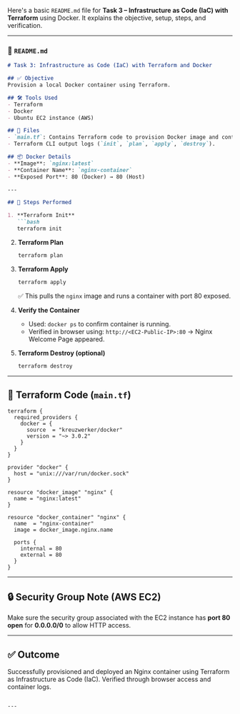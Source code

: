 Here's a basic `README.md` file for **Task 3 – Infrastructure as Code (IaC) with Terraform** using Docker. It explains the objective, setup, steps, and verification.

---

### 📄 `README.md`

````markdown
# Task 3: Infrastructure as Code (IaC) with Terraform and Docker

## ✅ Objective
Provision a local Docker container using Terraform.

## 🛠️ Tools Used
- Terraform
- Docker
- Ubuntu EC2 instance (AWS)

## 📁 Files
- `main.tf`: Contains Terraform code to provision Docker image and container.
- Terraform CLI output logs (`init`, `plan`, `apply`, `destroy`).

## 📦 Docker Details
- **Image**: `nginx:latest`
- **Container Name**: `nginx-container`
- **Exposed Port**: 80 (Docker) → 80 (Host)

---

## 🚀 Steps Performed

1. **Terraform Init**
   ```bash
   terraform init
````

2. **Terraform Plan**

   ```bash
   terraform plan
   ```

3. **Terraform Apply**

   ```bash
   terraform apply
   ```

   ✅ This pulls the `nginx` image and runs a container with port 80 exposed.

4. **Verify the Container**

   * Used: `docker ps` to confirm container is running.
   * Verified in browser using: `http://<EC2-Public-IP>:80`
     → Nginx Welcome Page appeared.

5. **Terraform Destroy (optional)**

   ```bash
   terraform destroy
   ```

---

## 📌 Terraform Code (`main.tf`)

```hcl
terraform {
  required_providers {
    docker = {
      source  = "kreuzwerker/docker"
      version = "~> 3.0.2"
    }
  }
}

provider "docker" {
  host = "unix:///var/run/docker.sock"
}

resource "docker_image" "nginx" {
  name = "nginx:latest"
}

resource "docker_container" "nginx" {
  name  = "nginx-container"
  image = docker_image.nginx.name

  ports {
    internal = 80
    external = 80
  }
}
```

---

## 🔒 Security Group Note (AWS EC2)

Make sure the security group associated with the EC2 instance has **port 80 open** for **0.0.0.0/0** to allow HTTP access.

---

## ✅ Outcome

Successfully provisioned and deployed an Nginx container using Terraform as Infrastructure as Code (IaC). Verified through browser access and container logs.

```

---

```

